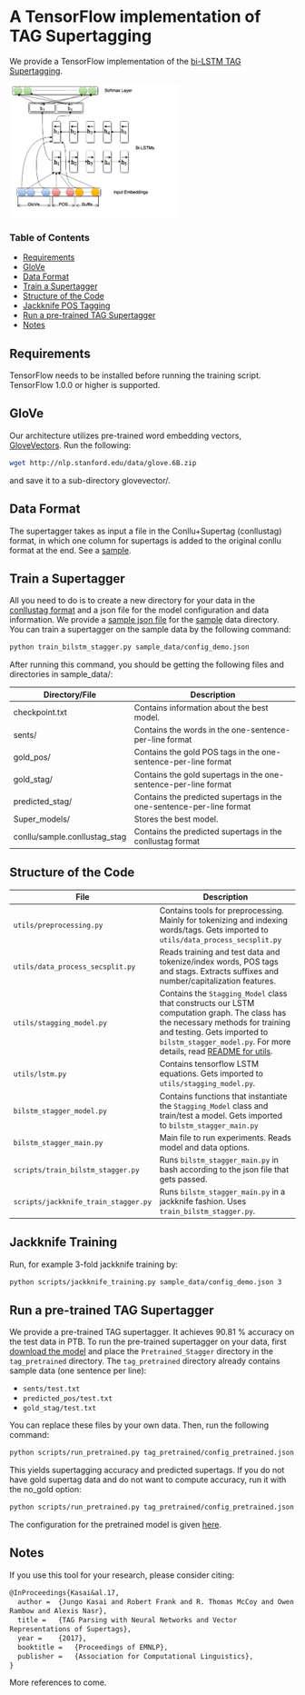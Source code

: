 # A TensorFlow implementation of TAG Supertagging

We provide a TensorFlow implementation of the [bi-LSTM TAG Supertagging](https://jungokasai.github.io/papers/EMNLP2017.pdf).

<img src="/images/bilstm.png" width="300">

### Table of Contents  
* [Requirements](#requirements)  
* [GloVe](#glove)
* [Data Format](#data)
* [Train a Supertagger](#train)
* [Structure of the Code](#structure)
* [Jackknife POS Tagging](#jackknife)
* [Run a pre-trained TAG Supertagger](#pretrained)
* [Notes](#notes)

## Requirements

TensorFlow needs to be installed before running the training script.
TensorFlow 1.0.0 or higher is supported. 

## GloVe

Our architecture utilizes pre-trained word embedding vectors, [GloveVectors](http://nlp.stanford.edu/projects/glove/). Run the following:
```bash
wget http://nlp.stanford.edu/data/glove.6B.zip 
```
and save it to a sub-directory glovevector/. 

## <a name="data"></a>Data Format
The supertagger takes as input a file in the Conllu+Supertag (conllustag) format, in which one column for supertags is added to the original conllu format at the end. See a [sample](sample_data/conllu/sample.conllustag).

## <a name="train"></a>Train a Supertagger
All you need to do is to create a new directory for your data in the [conllustag format](#data) and a json file for the model configuration and data information. We provide a [sample json file](sample_data/config_demo.json) for the [sample](sample_data) data directory. You can train a supertagger on the sample data by the following command:
```bash
python train_bilstm_stagger.py sample_data/config_demo.json
```
After running this command, you should be getting the following files and directories in sample_data/:

| Directory/File | Description |
|------|--------|
|checkpoint.txt|Contains information about the best model.|
|sents/|Contains the words in the one-sentence-per-line format|
|gold_pos/|Contains the gold POS tags in the one-sentence-per-line format|
|gold_stag/|Contains the gold supertags in the one-sentence-per-line format|
|predicted_stag/|Contains the predicted supertags in the one-sentence-per-line format|
|Super_models/|Stores the best model.|
|conllu/sample.conllustag_stag|Contains the predicted supertags in the conllustag format|

## <a name="structure"></a>Structure of the Code
| File | Description |
|------|--------|
|``utils/preprocessing.py``|Contains tools for preprocessing. Mainly for tokenizing and indexing words/tags. Gets imported to ``utils/data_process_secsplit.py``|
|``utils/data_process_secsplit.py``|Reads training and test data and tokenize/index words, POS tags and stags. Extracts suffixes and number/capitalization features.|
|``utils/stagging_model.py``|Contains the ``Stagging_Model`` class that constructs our LSTM computation graph. The class has the necessary methods for training and testing. Gets imported to ``bilstm_stagger_model.py``. For more details, read [README for utils](utils/README.md).|
|``utils/lstm.py``|Contains tensorflow LSTM equations. Gets imported to ``utils/stagging_model.py``.|
|``bilstm_stagger_model.py``|Contains functions that instantiate the ``Stagging_Model`` class and train/test a model. Gets imported to ``bilstm_stagger_main.py``|
|``bilstm_stagger_main.py``|Main file to run experiments. Reads model and data options.|
|``scripts/train_bilstm_stagger.py``|Runs ``bilstm_stagger_main.py`` in bash according to the json file that gets passed.|
|``scripts/jackknife_train_stagger.py``|Runs ``bilstm_stagger_main.py`` in a jackknife fashion. Uses ``train_bilstm_stagger.py``.|
## <a name="jackknife"></a>Jackknife Training

Run, for example 3-fold jackknife training by:
```bash
python scripts/jackknife_training.py sample_data/config_demo.json 3
```

## <a name="pretrained"></a>Run a pre-trained TAG Supertagger

We provide a pre-trained TAG supertagger.
It achieves 90.81 % accuracy on the test data in PTB.
To run the pre-trained supertagger on your data, first [download the model](https://drive.google.com/drive/folders/1CzL7i0jnGT9BhQkM8vmiR-JbRohjIBZI?usp=sharing) and place the ``Pretrained_Stagger`` directory in the ``tag_pretrained`` directory. The ``tag_pretrained`` directory already contains sample data (one sentence per line):

* ``sents/test.txt`` 
* ``predicted_pos/test.txt``
* ``gold_stag/test.txt``

You can replace these files by your own data.
Then, run the following command:
```bash
python scripts/run_pretrained.py tag_pretrained/config_pretrained.json tag_pretrained/Pretrained_Stagger/best_model 
```
This yields supertagging accuracy and predicted supertags.
If you do not have gold supertag data and do not want to compute accuracy, run it with the no_gold option:

```bash
python scripts/run_pretrained.py tag_pretrained/config_pretrained.json tag_pretrained/Pretrained_Stagger/best_model --no_gold
```
The configuration for the pretrained model is given [here](tag_pretrained/README.md).

## Notes

If you use this tool for your research, please consider citing:
```
@InProceedings{Kasai&al.17,
  author =  {Jungo Kasai and Robert Frank and R. Thomas McCoy and Owen Rambow and Alexis Nasr},
  title =   {TAG Parsing with Neural Networks and Vector Representations of Supertags},
  year =    {2017},  
  booktitle =   {Proceedings of EMNLP},  
  publisher =   {Association for Computational Linguistics},
}
```
More references to come.
